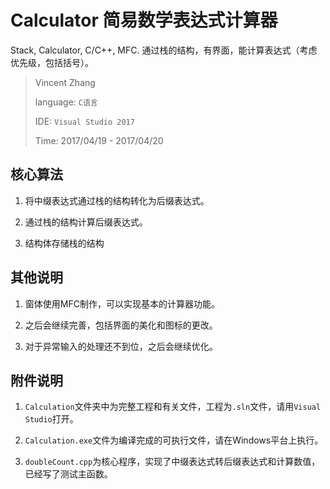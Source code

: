 # Calculator 简易数学表达式计算器
Stack, Calculator, C/C++, MFC. 通过栈的结构，有界面，能计算表达式（考虑优先级，包括括号）。

> Vincent Zhang
>
> language: `C语言`  
>
> IDE: `Visual Studio 2017`  
>
> Time: 2017/04/19 - 2017/04/20


## 核心算法

1. 将中缀表达式通过栈的结构转化为后缀表达式。

2. 通过栈的结构计算后缀表达式。

3. 结构体存储栈的结构

## 其他说明

1. 窗体使用MFC制作，可以实现基本的计算器功能。

2. 之后会继续完善，包括界面的美化和图标的更改。

3. 对于异常输入的处理还不到位，之后会继续优化。

## 附件说明

1. `Calculation`文件夹中为完整工程和有关文件，工程为`.sln`文件，请用`Visual Studio`打开。

2. `Calculation.exe`文件为编译完成的可执行文件，请在Windows平台上执行。

3. `doubleCount.cpp`为核心程序，实现了中缀表达式转后缀表达式和计算数值，已经写了测试主函数。
